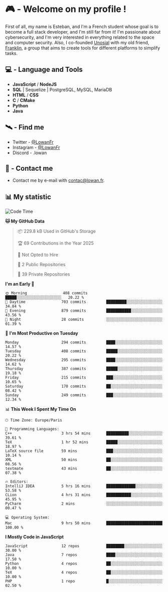 # 🎮 - Welcome on my profile !
First of all, my name is Esteban, and I'm a French student whose goal is to become a full stack developer, and I'm still far from it!
I'm passionate about cybersecurity, and I'm very interested in everything related to the space and computer security.
Also, I co-founded [Unosial](https://github.com/Unosial) with my old friend, [Franklin](https://github.com/AbaFranklin/), a group that aims to create tools for different platforms to simplify tasks. 



## 💻 - Language and Tools
- **JavaScript** / **NodeJS**
- **SQL** | Sequelize | PostgreSQL, MySQL, MariaDB
- **HTML** / **CSS**
- **C** / **CMake**
- **Python**
- **Java**

## 🛰️ - Find me

 - Twitter - [@LowanFr](https://twitter.com/LowanFr/)
 - Instagram - [@LowanFr](https://instagram.com/LowanFr)
 - Discord -  .lowan
 
## 📡 - Contact me
 - Contact me by e-mail with [contac@lowan.fr](mailto:contact@lowan.fr).

## 📊 My statistic
<!--START_SECTION:waka-->
![Code Time](http://img.shields.io/badge/Code%20Time-1%2C256%20hrs%2022%20mins-blue)

**🐱 My GitHub Data** 

> 📦 229.8 kB Used in GitHub's Storage 
 > 
> 🏆 69 Contributions in the Year 2025
 > 
> 🚫 Not Opted to Hire
 > 
> 📜 2 Public Repositories 
 > 
> 🔑 39 Private Repositories 
 > 
**I'm an Early 🐤** 

```text
🌞 Morning                408 commits         █████░░░░░░░░░░░░░░░░░░░░   20.22 % 
🌆 Daytime                703 commits         █████████░░░░░░░░░░░░░░░░   34.84 % 
🌃 Evening                879 commits         ███████████░░░░░░░░░░░░░░   43.56 % 
🌙 Night                  28 commits          ░░░░░░░░░░░░░░░░░░░░░░░░░   01.39 % 
```
📅 **I'm Most Productive on Tuesday** 

```text
Monday                   294 commits         ████░░░░░░░░░░░░░░░░░░░░░   14.57 % 
Tuesday                  408 commits         █████░░░░░░░░░░░░░░░░░░░░   20.22 % 
Wednesday                295 commits         ████░░░░░░░░░░░░░░░░░░░░░   14.62 % 
Thursday                 387 commits         █████░░░░░░░░░░░░░░░░░░░░   19.18 % 
Friday                   215 commits         ███░░░░░░░░░░░░░░░░░░░░░░   10.65 % 
Saturday                 170 commits         ██░░░░░░░░░░░░░░░░░░░░░░░   08.42 % 
Sunday                   249 commits         ███░░░░░░░░░░░░░░░░░░░░░░   12.34 % 
```


📊 **This Week I Spent My Time On** 

```text
🕑︎ Time Zone: Europe/Paris

💬 Programming Languages: 
C++                      3 hrs 54 mins       ██████████░░░░░░░░░░░░░░░   39.61 % 
TeX                      1 hr 52 mins        █████░░░░░░░░░░░░░░░░░░░░   18.97 % 
LaTeX source file        59 mins             ███░░░░░░░░░░░░░░░░░░░░░░   10.14 % 
XML                      50 mins             ██░░░░░░░░░░░░░░░░░░░░░░░   08.56 % 
textmate                 43 mins             ██░░░░░░░░░░░░░░░░░░░░░░░   07.38 % 

🔥 Editors: 
IntelliJ IDEA            5 hrs 16 mins       █████████████░░░░░░░░░░░░   53.58 % 
CLion                    4 hrs 31 mins       ███████████░░░░░░░░░░░░░░   45.95 % 
PyCharm                  2 mins              ░░░░░░░░░░░░░░░░░░░░░░░░░   00.47 % 

💻 Operating System: 
Mac                      9 hrs 50 mins       █████████████████████████   100.00 % 
```

**I Mostly Code in JavaScript** 

```text
JavaScript               12 repos            ████████░░░░░░░░░░░░░░░░░   30.00 % 
Java                     7 repos             ████░░░░░░░░░░░░░░░░░░░░░   17.50 % 
Python                   4 repos             ██░░░░░░░░░░░░░░░░░░░░░░░   10.00 % 
TeX                      4 repos             ██░░░░░░░░░░░░░░░░░░░░░░░   10.00 % 
PHP                      1 repo              █░░░░░░░░░░░░░░░░░░░░░░░░   02.50 % 
```




<!--END_SECTION:waka-->
